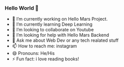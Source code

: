 ### Hello World 👋


- 🔭 I’m currently working on Hello Mars Project.
- 🌱 I’m currently learning Deep Learning
- 👯 I’m looking to collaborate on Youtube
- 🤔 I’m looking for help with Hello Mars Backend
- 💬 Ask me about Web Dev or any tech realated stuff 
- 📫 How to reach me: instagram 
- 😄 Pronouns: He/His
- ⚡ Fun fact: i love reading books!

